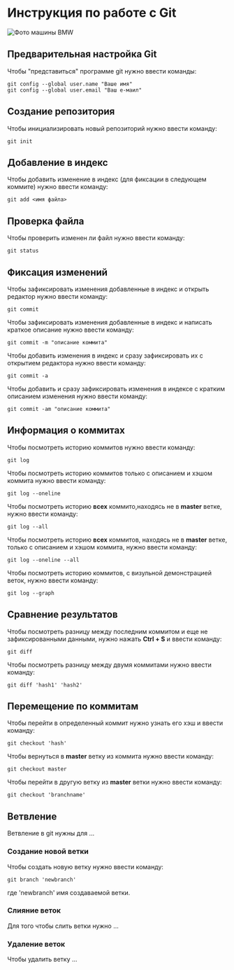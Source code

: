 # **Инструкция по работе с Git**

![Фото машины BMW](Bmw.jpeg)

## Предварительная настройка Git

Чтобы "представиться" программе git нужно ввести команды:

    git config --global user.name "Ваше имя"
    git config --global user.email "Ваш е-маил"

## Создание репозитория

Чтобы инициализировать новый репозиторий нужно ввести команду:

    git init

## Добавление в индекс

Чтобы добавить изменение в индекс (для фиксации в следующем коммите) нужно ввести команду:

    git add <имя файла>

## Проверка файла

Чтобы проверить изменен ли файл нужно ввести команду:

    git status

## Фиксация изменений

Чтобы зафиксировать изменения добавленные в индекс и открыть редактор нужно ввести команду:

    git commit

Чтобы зафиксировать изменения добавленные в индекс и написать краткое описание нужно ввести команду:

    git commit -m "описание коммита"

Чтобы добавить изменения в индекс и сразу зафиксировать их с открытием редактора нужно ввести команду:

    git commit -a

Чтобы добавить и сразу зафиксировать изменения в индексе с кратким описанием изменения нужно ввести команду:

    git commit -am "описание коммита"

## Информация о коммитах

Чтобы посмотреть историю коммитов нужно ввести команду:

    git log

Чтобы посмотреть историю коммитов только с описанием и хэшом коммита нужно ввести команду:

    git log --oneline

Чтобы посмотреть историю **всех** коммито,находясь не в **master** ветке, нужно ввести команду:

    git log --all

Чтобы посмотреть историю **всех** коммитов, находясь не в **master** ветке, только с описанием и хэшом коммита, нужно ввести команду:

    git log --oneline --all

Чтобы посмотреть историю коммитов, с визульной демонстрацией веток, нужно ввести команду:

    git log --graph

## Сравнение результатов

Чтобы посмотреть разницу между последним коммитом и еще не зафиксированными данными, нужно нажать **Ctrl + S** и ввести команду:

    git diff

Чтобы посмотреть разницу между двумя коммитами нужно ввести команду:

    git diff 'hash1' 'hash2'

## Перемещение по коммитам

Чтобы перейти в определенный коммит нужно узнать его хэш и ввести команду:

    git checkout 'hash'

Чтобы вернуться в **master** ветку из коммита нужно ввести команду:

    git checkout master

Чтобы перейти в другую ветку из **master** ветки нужно ввести команду:

    git checkout 'branchname'



## Ветвление

Ветвление в git нужны для ...

### Создание новой ветки

Чтобы создать новую ветку нужно ввести команду:

    git branch 'newbranch'

где 'newbranch' имя создаваемой ветки.

### Слияние веток

Для того чтобы слить ветки нужно ...

### Удаление веток

Чтобы удалить ветку ...
